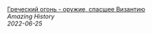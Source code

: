 <!--2024-01-04 01:37:28-->
<div class="yb">
  <a class="nodecor" href="/posts.html?istoriya/grecheskij_ogon_-_orujie_spasshee_vizantiju">
    <img class="preview" data-videoid="2DGgITBj_ms" src="https://i.ytimg.com/vi/2DGgITBj_ms/hqdefault.jpg" align="middle" alt="">
  </a>
  <div class="inlbl text">
    <a class="nodecor" href="/posts.html?istoriya/grecheskij_ogon_-_orujie_spasshee_vizantiju">Греческий огонь - оружие, спасшее Византию</a><br>
    <i class="smaller2">Amazing History</i><br>
    <i class="smaller3">2022-06-25</i>
  </div>
</div>
